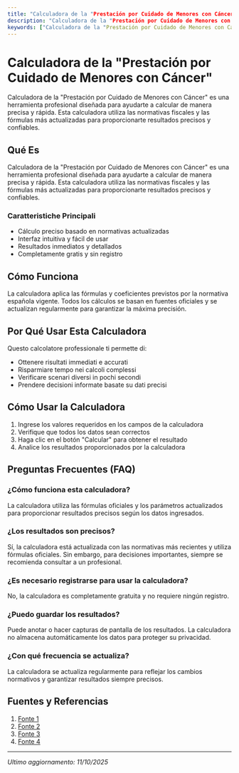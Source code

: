 ```yaml
---
title: "Calculadora de la "Prestación por Cuidado de Menores con Cáncer""
description: "Calculadora de la "Prestación por Cuidado de Menores con Cáncer" es una herramienta profesional diseñada para ayudarte a calcular de manera precisa y rápida. Esta calculadora utiliza las normativas fiscales y las fórmulas más actualizadas para proporcionarte resultados precisos y confiables."
keywords: ["Calculadora de la "Prestación por Cuidado de Menores con Cáncer"", "calcolatore", "calcolo online"]
---
```


# Calculadora de la "Prestación por Cuidado de Menores con Cáncer"

Calculadora de la "Prestación por Cuidado de Menores con Cáncer" es una herramienta profesional diseñada para ayudarte a calcular de manera precisa y rápida. Esta calculadora utiliza las normativas fiscales y las fórmulas más actualizadas para proporcionarte resultados precisos y confiables.

## Qué Es

Calculadora de la "Prestación por Cuidado de Menores con Cáncer" es una herramienta profesional diseñada para ayudarte a calcular de manera precisa y rápida. Esta calculadora utiliza las normativas fiscales y las fórmulas más actualizadas para proporcionarte resultados precisos y confiables.

### Caratteristiche Principali

- Cálculo preciso basado en normativas actualizadas
- Interfaz intuitiva y fácil de usar
- Resultados inmediatos y detallados
- Completamente gratis y sin registro

## Cómo Funciona

La calculadora aplica las fórmulas y coeficientes previstos por la normativa española vigente. Todos los cálculos se basan en fuentes oficiales y se actualizan regularmente para garantizar la máxima precisión.

## Por Qué Usar Esta Calculadora

Questo calcolatore professionale ti permette di:

- Ottenere risultati immediati e accurati
- Risparmiare tempo nei calcoli complessi
- Verificare scenari diversi in pochi secondi
- Prendere decisioni informate basate su dati precisi

## Cómo Usar la Calculadora

1. Ingrese los valores requeridos en los campos de la calculadora
2. Verifique que todos los datos sean correctos
3. Haga clic en el botón "Calcular" para obtener el resultado
4. Analice los resultados proporcionados por la calculadora

## Preguntas Frecuentes (FAQ)

### ¿Cómo funciona esta calculadora?

La calculadora utiliza las fórmulas oficiales y los parámetros actualizados para proporcionar resultados precisos según los datos ingresados.

### ¿Los resultados son precisos?

Sí, la calculadora está actualizada con las normativas más recientes y utiliza fórmulas oficiales. Sin embargo, para decisiones importantes, siempre se recomienda consultar a un profesional.

### ¿Es necesario registrarse para usar la calculadora?

No, la calculadora es completamente gratuita y no requiere ningún registro.

### ¿Puedo guardar los resultados?

Puede anotar o hacer capturas de pantalla de los resultados. La calculadora no almacena automáticamente los datos para proteger su privacidad.

### ¿Con qué frecuencia se actualiza?

La calculadora se actualiza regularmente para reflejar los cambios normativos y garantizar resultados siempre precisos.

## Fuentes y Referencias

1. [Fonte 1](https://www.laverdad.es/sociedad/como-pedir-prestacion-cuidado-menores-con-cancer-20220204130128-nt.html)
2. [Fonte 2](http://yolandaramirez.es/reduccion-de-jornada-para-el-cuidado-de-menores-afectados-por-cancer-u-otra-enfermedad-grave/)
3. [Fonte 3](https://www.bbvamijubilacion.es/blog/nuevas-directrices-sobre-la-prestacion-economica-por-ejercicio-corresponsable-del-cuidado-del-lactante/)
4. [Fonte 4](https://www.plenainclusioncantabria.org/wp-content/uploads/2023/07/4.-Beneficios-para-familias-monoparentales-con-PDID.pdf)

---

*Ultimo aggiornamento: 11/10/2025*
